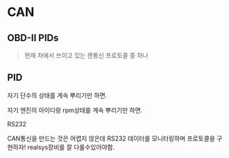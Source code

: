 # CAN

## OBD-II PIDs

> 현재 차에서 쓰이고 있는 캔통신 프로토콜 중 하나

## PID

자기 단수의 상태를 계속 뿌리기만 하면.

자기 엔진의 아이디랑 rpm상태를 계속 뿌리기만 하면.

RS232



CAN통신을 만드는 것은 어렵지 않은데 RS232 데이터를 모니터링하며 프로토콜을 구현하자! realsys장비를 잘 다룰수있어야함.

